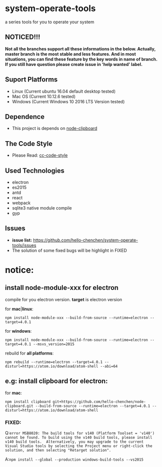 # system-operate-tools
a series tools for you to operate your system

## NOTICED!!!
  **Not all the branches support all these informations in the below. Actually, master branch is the most stable and less features. And in most situations, you can find these feature by the key words in name of branch. If you still have question please create issue in 'help wanted' label.**

## Suport Platforms
- Linux (Current ubuntu 16.04 default desktop tested)
- Mac OS (Current 10.12.6 tested)
- Windows (Current Windows 10 2016 LTS Version tested)

## Dependence
- This project is depends on [node-clipboard](https://github.com/hello-chenchen/node-clipboard.git)

## The Code Style
- Please Read: [cc-code-style](https://github.com/hello-chenchen/cc-code-style)

## Used Technologies
- electron
- es2015
- antd
- react
- webpack
- sqlite3 native module compile
- gyp

## Issues
- **issue list:** https://github.com/hello-chenchen/system-operate-tools/issues
- The solution of some fixed bugs will be highlight in FIXED

# notice:
## install node-module-xxx for electron
compile for you electron version. **target** is electron version

for **mac**|**linux**:

`npm install node-module-xxx --build-from-source --runtime=electron --target=4.0.1`

for **windows**:

`npm install node-module-xxx --build-from-source --runtime=electron --target=4.0.1 --msvs_version=2015`

rebuild for **all platforms**:

`npm rebuild --runtime=electron --target=4.0.1 --disturl=https://atom.io/download/atom-shell --abi=64`

## e.g: install clipboard for electron:
for **mac**:

`npm install clipboard git+https://github.com/hello-chenchen/node-clipboard.git --build-from-source --runtime=electron --target=4.0.1 --disturl=https://atom.io/download/atom-shell`

### FIXED:
Q:`error MSB8020: The build tools for v140 (Platform Toolset = 'v140') cannot be found. To build using the v140 build tools, please install v140 build tools.  Alternatively, you may upgrade to the current Visual Studio tools by selecting the Project menu or right-click the solution, and then selecting "Retarget solution".`

A:`npm install --global --production windows-build-tools --vs2015`
